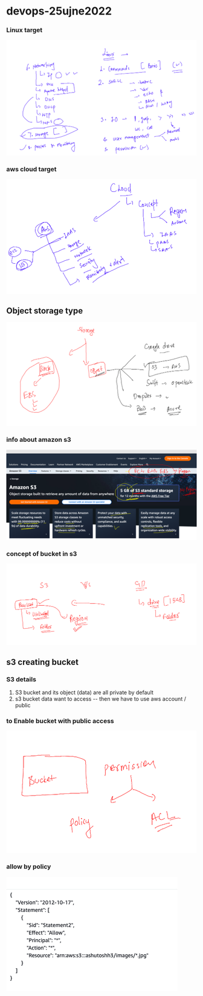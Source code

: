 # devops-25ujne2022

### Linux target 

<img src="ln.png" />

### aws cloud target 

<img src="cl.png" />

## Object storage type 

<img src="s3.png">

### info about amazon s3 

<img src="s31.png">

### concept of bucket in s3

<img src="s32.png">

## s3 creating bucket 

### S3 details 

<ol>
  <li> S3 bucket and its object (data) are all private by default </li>
   <li> s3 bucket data want to access -- then we have to use aws account / public  </li>

</ol>

### to Enable bucket with public access 

<img src="bucket_perm.png">


### allow by policy 

<img src="pol.png">


